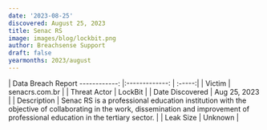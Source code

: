 ```yaml
---
date: '2023-08-25'
discovered: August 25, 2023
title: Senac RS
image: images/blog/lockbit.png
author: Breachsense Support
draft: false
yearmonths: 2023/august
---
```



| Data Breach Report
------------:     |:-------------:    | :-----:|
| Victim      | senacrs.com.br      | 
| Threat Actor      | LockBit      | 
| Date Discovered      | Aug 25, 2023      | 
| Description      | Senac RS is a professional education institution with the objective of collaborating in the work, dissemination and improvement of professional education in the tertiary sector.      | 
| Leak Size      | Unknown      | 

